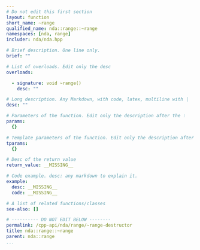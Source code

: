 ```yaml
---
# Do not edit this first section
layout: function
short_name: ~range
qualified_name: nda::range::~range
namespaces: [nda, range]
includer: nda/nda.hpp

# Brief description. One line only.
brief: ""

# List of overloads. Edit only the desc
overloads:

  - signature: void ~range()
    desc: ""

# Long description. Any Markdown, with code, latex, multiline with |
desc: ""

# Parameters of the function. Edit only the description after the :
params:
  {}

# Template parameters of the function. Edit only the description after the :
tparams:
  {}

# Desc of the return value
return_value: __MISSING__

# Code example. desc: any markdown to explain it.
example:
  desc: __MISSING__
  code: __MISSING__

# A list of related functions/classes
see-also: []

# ---------- DO NOT EDIT BELOW --------
permalink: /cpp-api/nda/range/~range-destructor
title: nda::range::~range
parent: nda::range
...
```


